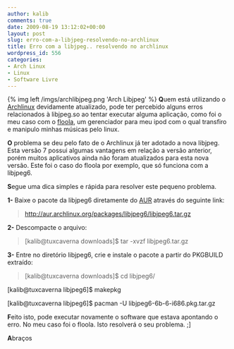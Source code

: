 ```yaml
---
author: kalib
comments: true
date: 2009-08-19 13:12:02+00:00
layout: post
slug: erro-com-a-libjpeg-resolvendo-no-archlinux
title: Erro com a libjpeg.. resolvendo no archlinux
wordpress_id: 556
categories:
- Arch Linux
- Linux
- Software Livre
---
```

{% img left /imgs/archlibjpeg.png 'Arch Libjpeg' %}
**Q**uem está utilizando o [Archlinux](http://archlinux.org) devidamente atualizado, pode ter percebido alguns erros relacionados à libjpeg.so ao tentar executar alguma aplicação, como foi o meu caso com o [floola](http://www.floola.com), um gerenciador para meu ipod com o qual transfiro e manipulo minhas músicas pelo linux.

**O** problema se deu pelo fato de o Archlinux já ter adotado a nova libjpeg. Esta versão 7 possui algumas vantagens em relação a versão anterior, porém muitos aplicativos ainda não foram atualizados para esta nova versão. Este foi o caso do floola por exemplo, que só funciona com a libjpeg6.

**S**egue uma dica simples e rápida para resolver este pequeno problema.

**1-** Baixe o pacote da libjpeg6 diretamente do [AUR](http://aur.archlinux.org) através do seguinte link:


> http://aur.archlinux.org/packages/libjpeg6/libjpeg6.tar.gz


**2-** Descompacte o arquivo:


> [kalib@tuxcaverna downloads]$ tar -xvzf libjpeg6.tar.gz


**3-** Entre no diretório libjpeg6, crie e instale o pacote a partir do PKGBUILD extraído:


> [kalib@tuxcaverna downloads]$ cd libjpeg6/

[kalib@tuxcaverna libjpeg6]$ makepkg

[kalib@tuxcaverna libjpeg6]$ pacman -U libjpeg6-6b-6-i686.pkg.tar.gz


**F**eito isto, pode executar novamente o software que estava apontando o erro. No meu caso foi o floola. Isto resolverá o seu problema. ;]

**A**braços
